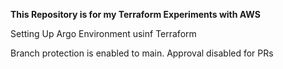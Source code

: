 **This Repository is for my Terraform Experiments with AWS**

Setting Up Argo Environment usinf Terraform

Branch protection is enabled to main. Approval disabled for PRs
